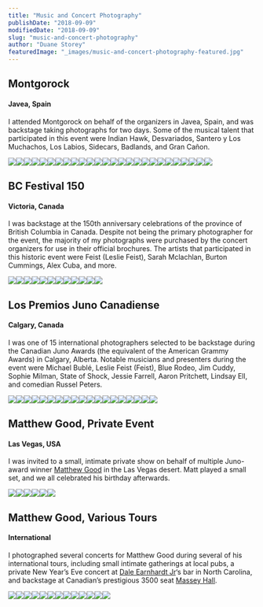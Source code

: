 ```yaml
---
title: "Music and Concert Photography"
publishDate: "2018-09-09"
modifiedDate: "2018-09-09"
slug: "music-and-concert-photography"
author: "Duane Storey"
featuredImage: "_images/music-and-concert-photography-featured.jpg"
---
```


## Montgorock

#### Javea, Spain

I attended Montgorock on behalf of the organizers in Javea, Spain, and was backstage taking photographs for two days. Some of the musical talent that participated in this event were Indian Hawk, Desvariados, Santero y Los Muchachos, Los Labios, Sidecars, Badlands, and Gran Cañon.



[![](_images/music-and-concert-photography-1.jpg)](_images/music-and-concert-photography-1.jpg)[![](_images/music-and-concert-photography-2.jpg)](_images/music-and-concert-photography-2.jpg)[![](_images/music-and-concert-photography-3.jpg)](_images/music-and-concert-photography-3.jpg)[![](_images/music-and-concert-photography-4.jpg)](_images/music-and-concert-photography-4.jpg)[![](_images/music-and-concert-photography-5.jpg)](_images/music-and-concert-photography-5.jpg)[![](_images/music-and-concert-photography-6.jpg)](_images/music-and-concert-photography-6.jpg)[![](_images/music-and-concert-photography-7.jpg)](_images/music-and-concert-photography-7.jpg)[![](_images/music-and-concert-photography-8.jpg)](_images/music-and-concert-photography-8.jpg)[![](_images/music-and-concert-photography-9.jpg)](_images/music-and-concert-photography-9.jpg)[![](_images/music-and-concert-photography-10.jpg)](_images/music-and-concert-photography-10.jpg)[![](_images/music-and-concert-photography-11.jpg)](_images/music-and-concert-photography-11.jpg)[![](_images/music-and-concert-photography-12.jpg)](_images/music-and-concert-photography-12.jpg)[![](_images/music-and-concert-photography-13.jpg)](_images/music-and-concert-photography-13.jpg)[![](_images/music-and-concert-photography-14.jpg)](_images/music-and-concert-photography-14.jpg)[![](_images/music-and-concert-photography-15.jpg)](_images/music-and-concert-photography-15.jpg)[![](_images/music-and-concert-photography-16.jpg)](_images/music-and-concert-photography-16.jpg)[![](_images/music-and-concert-photography-17.jpg)](_images/music-and-concert-photography-17.jpg)[![](_images/music-and-concert-photography-18.jpg)](_images/music-and-concert-photography-18.jpg)[![](_images/music-and-concert-photography-19.jpg)](_images/music-and-concert-photography-19.jpg)[![](_images/music-and-concert-photography-20.jpg)](_images/music-and-concert-photography-20.jpg)[![](_images/music-and-concert-photography-21.jpg)](_images/music-and-concert-photography-21.jpg)[![](_images/music-and-concert-photography-22.jpg)](_images/music-and-concert-photography-22.jpg)[![](_images/music-and-concert-photography-23.jpg)](_images/music-and-concert-photography-23.jpg)[![](_images/music-and-concert-photography-24.jpg)](_images/music-and-concert-photography-24.jpg)[![](_images/music-and-concert-photography-25.jpg)](_images/music-and-concert-photography-25.jpg)[![](_images/music-and-concert-photography-26.jpg)](_images/music-and-concert-photography-26.jpg)

## BC Festival 150

#### Victoria, Canada

I was backstage at the 150th anniversary celebrations of the province of British Columbia in Canada. Despite not being the primary photographer for the event, the majority of my photographs were purchased by the concert organizers for use in their official brochures. The artists that participated in this historic event were Feist (Leslie Feist), Sarah Mclachlan, Burton Cummings, Alex Cuba, and more.



[![](_images/music-and-concert-photography-27.jpg)](_images/music-and-concert-photography-27.jpg)[![](_images/music-and-concert-photography-28.jpg)](_images/music-and-concert-photography-28.jpg)[![](_images/music-and-concert-photography-29.jpg)](_images/music-and-concert-photography-29.jpg)[![](_images/music-and-concert-photography-30.jpg)](_images/music-and-concert-photography-30.jpg)[![](_images/music-and-concert-photography-31.jpg)](_images/music-and-concert-photography-31.jpg)[![](_images/music-and-concert-photography-32.jpg)](_images/music-and-concert-photography-32.jpg)[![](_images/music-and-concert-photography-33.jpg)](_images/music-and-concert-photography-33.jpg)[![](_images/music-and-concert-photography-34.jpg)](_images/music-and-concert-photography-34.jpg)[![](_images/music-and-concert-photography-35.jpg)](_images/music-and-concert-photography-35.jpg)[![](_images/music-and-concert-photography-36.jpg)](_images/music-and-concert-photography-36.jpg)[![](_images/music-and-concert-photography-37.png)](_images/music-and-concert-photography-37.png)[![](_images/music-and-concert-photography-38.jpg)](_images/music-and-concert-photography-38.jpg)

## Los Premios Juno Canadiense

#### Calgary, Canada

I was one of 15 international photographers selected to be backstage during the Canadian Juno Awards (the equivalent of the American Grammy Awards) in Calgary, Alberta. Notable musicians and presenters during the event were Michael Bublé, Leslie Feist (Feist), Blue Rodeo, Jim Cuddy, Sophie Milman, State of Shock, Jessie Farrell, Aaron Pritchett, Lindsay Ell, and comedian Russel Peters.



[![](_images/music-and-concert-photography-39.jpg)](_images/music-and-concert-photography-39.jpg)[![](_images/music-and-concert-photography-40.jpg)](_images/music-and-concert-photography-40.jpg)[![](_images/music-and-concert-photography-41.jpg)](_images/music-and-concert-photography-41.jpg)[![](_images/music-and-concert-photography-42.jpg)](_images/music-and-concert-photography-42.jpg)[![](_images/music-and-concert-photography-43.jpg)](_images/music-and-concert-photography-43.jpg)[![](_images/music-and-concert-photography-44.jpg)](_images/music-and-concert-photography-44.jpg)[![](_images/music-and-concert-photography-45.jpg)](_images/music-and-concert-photography-45.jpg)[![](_images/music-and-concert-photography-46.jpg)](_images/music-and-concert-photography-46.jpg)[![](_images/music-and-concert-photography-47.jpg)](_images/music-and-concert-photography-47.jpg)[![](_images/music-and-concert-photography-48.jpg)](_images/music-and-concert-photography-48.jpg)[![](_images/music-and-concert-photography-49.jpg)](_images/music-and-concert-photography-49.jpg)[![](_images/music-and-concert-photography-50.jpg)](_images/music-and-concert-photography-50.jpg)[![](_images/music-and-concert-photography-51.jpg)](_images/music-and-concert-photography-51.jpg)[![](_images/music-and-concert-photography-52.jpg)](_images/music-and-concert-photography-52.jpg)[![](_images/music-and-concert-photography-53.jpg)](_images/music-and-concert-photography-53.jpg)[![](_images/music-and-concert-photography-54.jpg)](_images/music-and-concert-photography-54.jpg)[![](_images/music-and-concert-photography-55.jpg)](_images/music-and-concert-photography-55.jpg)[![](_images/music-and-concert-photography-56.jpg)](_images/music-and-concert-photography-56.jpg)[![](_images/music-and-concert-photography-57.jpg)](_images/music-and-concert-photography-57.jpg)

## Matthew Good, Private Event

#### Las Vegas, USA

I was invited to a small, intimate private show on behalf of multiple Juno-award winner [Matthew Good](https://en.wikipedia.org/wiki/Matthew_Good) in the Las Vegas desert. Matt played a small set, and we all celebrated his birthday afterwards.



[![](_images/music-and-concert-photography-58.jpg)](_images/music-and-concert-photography-58.jpg)[![](_images/music-and-concert-photography-59.jpg)](_images/music-and-concert-photography-59.jpg)[![](_images/music-and-concert-photography-60.jpg)](_images/music-and-concert-photography-60.jpg)[![](_images/music-and-concert-photography-61.jpg)](_images/music-and-concert-photography-61.jpg)[![](_images/music-and-concert-photography-62.jpg)](_images/music-and-concert-photography-62.jpg)[![](_images/music-and-concert-photography-63.jpg)](_images/music-and-concert-photography-63.jpg)

## Matthew Good, Various Tours

#### International

I photographed several concerts for Matthew Good during several of his international tours, including small intimate gatherings at local pubs, a private New Year’s Eve concert at [Dale Earnhardt Jr](https://en.wikipedia.org/wiki/Dale_Earnhardt_Jr.)‘s bar in North Carolina, and backstage at Canadian’s prestigious 3500 seat [Massey Hall](https://en.wikipedia.org/wiki/Massey_Hall).



[![](_images/music-and-concert-photography-64.jpg)](_images/music-and-concert-photography-64.jpg)[![](_images/music-and-concert-photography-65.jpg)](_images/music-and-concert-photography-65.jpg)[![](_images/music-and-concert-photography-66.jpg)](_images/music-and-concert-photography-66.jpg)[![](_images/music-and-concert-photography-67.jpg)](_images/music-and-concert-photography-67.jpg)[![](_images/music-and-concert-photography-68.jpg)](_images/music-and-concert-photography-68.jpg)[![](_images/music-and-concert-photography-69.jpg)](_images/music-and-concert-photography-69.jpg)[![](_images/music-and-concert-photography-70.jpg)](_images/music-and-concert-photography-70.jpg)[![](_images/music-and-concert-photography-71.jpg)](_images/music-and-concert-photography-71.jpg)[![](_images/music-and-concert-photography-72.jpg)](_images/music-and-concert-photography-72.jpg)[![](_images/music-and-concert-photography-73.jpg)](_images/music-and-concert-photography-73.jpg)[![](_images/music-and-concert-photography-74.jpg)](_images/music-and-concert-photography-74.jpg)[![](_images/music-and-concert-photography-75.jpg)](_images/music-and-concert-photography-75.jpg)[![](_images/music-and-concert-photography-76.jpg)](_images/music-and-concert-photography-76.jpg)